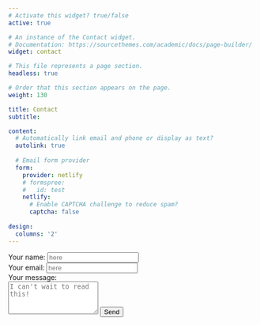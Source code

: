 ```yaml
---
# Activate this widget? true/false
active: true

# An instance of the Contact widget.
# Documentation: https://sourcethemes.com/academic/docs/page-builder/
widget: contact

# This file represents a page section.
headless: true

# Order that this section appears on the page.
weight: 130

title: Contact
subtitle:

content:
  # Automatically link email and phone or display as text?
  autolink: true
  
  # Email form provider
  form:
    provider: netlify
    # formspree:
    #   id: test
    netlify:
      # Enable CAPTCHA challenge to reduce spam?
      captcha: false
  
design:
  columns: '2'
---
```


<form action="https://formspree.io/a.solomon.kurz@gmail.com" method="POST">
  <label for="name">Your name: </label>
  <input type="text" name="name" required="required" placeholder="here"><br>
  <label for="email">Your email: </label>
  <input type="email" name="_replyto" required="required" placeholder="here"><br>
  <label for="message">Your message:</label><br>
  <textarea rows="4" name="message" id="message" required="required" class="form-control" placeholder="I can't wait to read this!"></textarea>
  <input type="hidden" name="_next" value="/html/thanks.html" />
  <input type="submit" value="Send" name="submit" class="btn btn-primary btn-outline">
  <input type="hidden" name="_subject" value="Website message" />
  <input type="text" name="_gotcha" style="display:none" />
</form>

